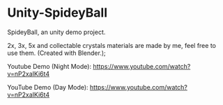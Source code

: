# Unity-SpideyBall
SpideyBall, an unity demo project.

2x, 3x, 5x and collectable crystals materials are made by me, feel free to use them. (Created with Blender.);

Youtube Demo (Night Mode): https://www.youtube.com/watch?v=nP2xaIKi6t4 

YouTube Demo (Day Mode):   https://www.youtube.com/watch?v=nP2xaIKi6t4
